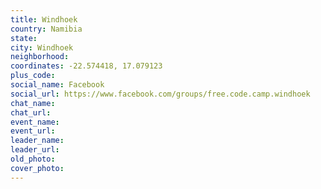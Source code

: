 ```yaml
---
title: Windhoek
country: Namibia
state: 
city: Windhoek
neighborhood: 
coordinates: -22.574418, 17.079123
plus_code:
social_name: Facebook
social_url: https://www.facebook.com/groups/free.code.camp.windhoek
chat_name:
chat_url:
event_name:
event_url:
leader_name:
leader_url:
old_photo: 
cover_photo:
---
```

